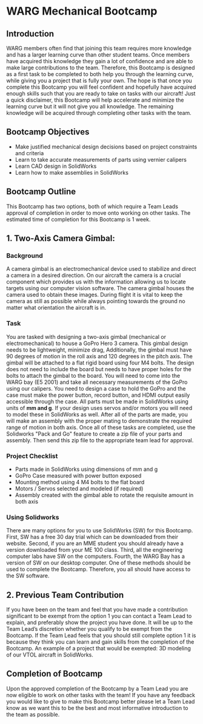 # WARG Mechanical Bootcamp

## Introduction

WARG members often find that joining this team requires more knowledge and has a larger learning curve than other student teams. Once members have acquired this knowledge they gain a lot of confidence and are able to make large contributions to the team. Therefore, this Bootcamp is designed as a first task to be completed to both help you through the learning curve, while giving you a project that is fully your own. The hope is that once you complete this Bootcamp you will feel confident and hopefully have acquired enough skills such that you are ready to take on tasks with our aircraft! Just a quick disclaimer, this Bootcamp will help accelerate and minimize the learning curve but it will not give you all knowledge. The remaining knowledge will be acquired through completing other tasks with the team.

## Bootcamp Objectives

- Make justified mechanical design decisions based on project constraints and criteria
- Learn to take accurate measurements of parts using vernier calipers
- Learn CAD design in SolidWorks
- Learn how to make assemblies in SolidWorks

## Bootcamp Outline
This Bootcamp has two options, both of which require a Team Leads approval of completion in order to move onto working on other tasks. The estimated time of completion for this Bootcamp is 1 week.

## 1. Two-Axis Camera Gimbal:

### Background

A camera gimbal is an electromechanical device used to stabilize and direct a camera in a desired direction. On our aircraft the camera is a crucial component which provides us with the information allowing us to locate targets using our computer vision software. The camera gimbal houses the camera used to obtain these images. During flight it is vital to keep the camera as still as possible while always pointing towards the ground no matter what orientation the aircraft is in.

### Task

You are tasked with designing a two-axis gimbal (mechanical or electromechanical) to house a GoPro Hero 3 camera. This gimbal design needs to be lightweight, minimize drag, Additionally, the gimbal must have 90 degrees of motion in the roll axis and 120 degrees in the pitch axis. The gimbal will be attached to a flat rigid board using four M4 bolts. The design does not need to include the board but needs to have proper holes for the bolts to attach the gimbal to the board. You will need to come into the WARG bay (E5 2001) and take all necessary measurements of the GoPro using our calipers. You need to design a case to hold the GoPro and the case must make the power button, record button, and HDMI output easily accessible through the case. All parts must be made in SolidWorks using units of **mm and g**. If your design uses servos and/or motors you will need to model these in SolidWorks as well. After all of the parts are made, you will make an assembly with the proper mating to demonstrate the required range of motion in both axis. Once all of these tasks are completed, use the Solidworks "Pack and Go" feature to create a zip file of your parts and assembly. Then send this zip file to the appropriate team lead for approval.

### Project Checklist
- Parts made in SolidWorks using dimensions of mm and g
- GoPro Case measured with power button exposed
- Mounting method using 4 M4 bolts to the flat board
- Motors / Servos selected and modeled (if required)
- Assembly created with the gimbal able to rotate the requisite amount in both axis

### Using Solidworks

There are many options for you to use SolidWorks (SW) for this Bootcamp. First, SW has a free 30 day trial which can be downloaded from their website. Second, if you are an MME student you should already have a version downloaded from your ME 100 class. Third, all the engineering computer labs have SW on the computers. Fourth, the WARG Bay has a version of SW on our desktop computer. One of these methods should be used to complete the Bootcamp. Therefore, you all should have access to the SW software.

## 2. Previous Team Contribution

If you have been on the team and feel that you have made a contribution significant to be exempt from the option 1 you can contact a Team Lead to explain, and preferably show the project you have done. It will be up to the Team Lead’s discretion whether you qualify to be exempt from the Bootcamp. If the Team Lead feels that you should still complete option 1 it is because they think you can learn and gain skills from the completion of the Bootcamp. An example of a project that would be exempted: 3D modeling of our VTOL aircraft in SolidWorks.

## Completion of Bootcamp

Upon the approved completion of the Bootcamp by a Team Lead you are now eligible to work on other tasks with the team! If you have any feedback you would like to give to make this Bootcamp better please let a Team Lead know as we want this to be the best and most informative introduction to the team as possible.

